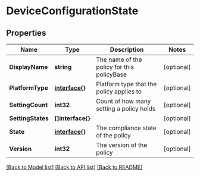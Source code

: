 # DeviceConfigurationState

## Properties

Name | Type | Description | Notes
------------ | ------------- | ------------- | -------------
**DisplayName** | **string** | The name of the policy for this policyBase | [optional] 
**PlatformType** | [**interface{}**](.md) | Platform type that the policy applies to | [optional] 
**SettingCount** | **int32** | Count of how many setting a policy holds | [optional] 
**SettingStates** | **[]interface{}** |  | [optional] 
**State** | [**interface{}**](.md) | The compliance state of the policy | [optional] 
**Version** | **int32** | The version of the policy | [optional] 

[[Back to Model list]](../README.md#documentation-for-models) [[Back to API list]](../README.md#documentation-for-api-endpoints) [[Back to README]](../README.md)



